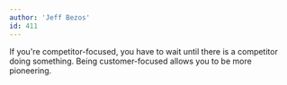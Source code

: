 ```yaml
---
author: 'Jeff Bezos'
id: 411
---
```


If you're competitor-focused, you have to wait until there is a competitor doing something. Being customer-focused allows you to be more pioneering.

